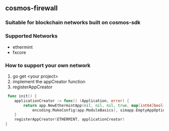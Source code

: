 ## cosmos-firewall

### Suitable for blockchain networks built on cosmos-sdk

### Supported Networks
- ethermint
- fxcore

### How to support your own network
1. go get \<your project\>
2. implement the appCreator function
3. registerAppCreator

```go
 func init() {
	applicationCreator := func() (Application, error) {
		return app.NewEthermintApp(nil, nil, nil, true, map[int64]bool{}, os.TempDir(), 5,
			encoding.MakeConfig(app.ModuleBasics), simapp.EmptyAppOptions{}), nil
	}
	registerAppCreator(ETHERMINT, applicationCreator)
}
```
